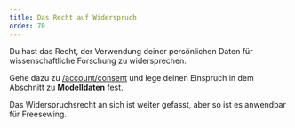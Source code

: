 ```yaml
---
title: Das Recht auf Widerspruch
order: 70
---
```


Du hast das Recht, der Verwendung deiner persönlichen Daten für wissenschaftliche Forschung zu widersprechen.

Gehe dazu zu [/account/consent](/account/consent/) und lege deinen Einspruch in dem Abschnitt zu **Modelldaten** fest.

<Note>

Das Widerspruchsrecht an sich ist weiter gefasst, aber so ist es anwendbar für Freesewing.

</Note>
